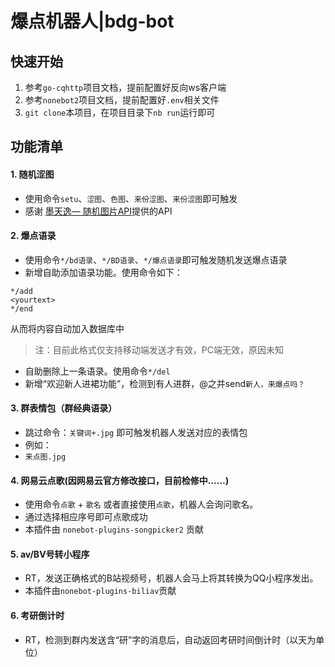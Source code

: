 # 爆点机器人|bdg-bot

## 快速开始

1. 参考`go-cqhttp`项目文档，提前配置好反向ws客户端
2. 参考`nonebot2`项目文档，提前配置好`.env`相关文件
3. `git clone`本项目，在项目目录下`nb run`运行即可

## 功能清单
#### 1. 随机涩图
  - 使用命令`setu`、`涩图`、`色图`、`来份涩图`、`来份涩图`即可触发
  - 感谢 [墨天逸— 随机图片API](https://api.mtyqx.cn/)提供的API
#### 2. 爆点语录
  - 使用命令`*/bd语录`、`*/BD语录`、`*/爆点语录`即可触发随机发送爆点语录
  - 新增自助添加语录功能。使用命令如下：
 ```
*/add
<yourtext>
*/end
 ```
   从而将内容自动加入数据库中
   > 注：目前此格式仅支持移动端发送才有效，PC端无效，原因未知
  - 自助删除上一条语录。使用命令`*/del`
  - 新增“欢迎新人进裙功能”，检测到有人进群，@之并send`新人，来爆点吗？`
#### 3. 群表情包（群经典语录）
  - 跳过命令：`关键词+.jpg` 即可触发机器人发送对应的表情包
  - 例如：
  - ```来点图.jpg```
#### 4. 网易云点歌(因网易云官方修改接口，目前检修中……)
  - 使用命令`点歌` + `歌名` 或者直接使用`点歌`，机器人会询问歌名。
  - 通过选择相应序号即可点歌成功
  - 本插件由 `nonebot-plugins-songpicker2` 贡献
#### 5. av/BV号转小程序
  - RT，发送正确格式的B站视频号，机器人会马上将其转换为QQ小程序发出。
  - 本插件由`nonebot-plugins-biliav`贡献
#### 6. 考研倒计时
  - RT，检测到群内发送含“研”字的消息后，自动返回考研时间倒计时（以天为单位）
